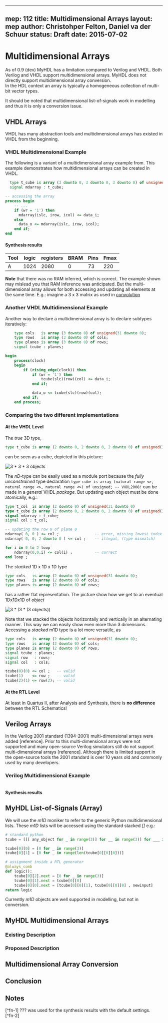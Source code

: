 
---
mep: 112
title: Multidimensional Arrays
layout: mep 
author: Christohper Felton, Daniel va der Schuur
status: Draft
date: 2015-07-02
---

Multidimensional Arrays
========================

As of 0.9 (dev) MyHDL has a limitation compared to Verilog and 
VHDL.  Both Verilog and VHDL support multidimensional arrays.
MyHDL does not directly support multidimensional array conversion.  
In the HDL context an array is typically a homogeneous collection
of multi-bit vector types.

<!-- 
  need some term definition on vectors and arrays, and introduction
  and links to the list-of-signal (LoS) documentation.
-->

It should be noted that multidimensional list-of-signals work in 
modelling  and thus it is only a conversion issue.

VHDL Arrays
-----------
VHDL has many abstraction tools and multidimensional arrays has
existed in VHDL from the beginning.

### VHDL Multidimensional Example
The following is a variant of a multidimensional array example
from.  This example demonstrates how multidimensional arrays 
can be created in VHDL. 
    
```vhdl
  type t_cube is array (3 downto 0, 3 downto 0, 3 downto 0) of unsigned(31 downto 0);
  signal mdarray : t_cube;  

-- accessing the array
process begin
    -- ...
    if (wr = '1') then
      mdarray(islc, irow, icol) <= data_i;
    else
      data_o <= mdarray(islc, irow, icol);
    end if; 
end
```

#### Synthesis results

| Tool |logic |registers |BRAM |Pins |Fmax|
| ---- |----- |--------- |---- |---- |----|
| A    |1024  |2080      |0    |73   |220 |

**Note** that there was no RAM inferred, which is correct. The example shown may mislead you that RAM inference was anticipated.
But the multi-dimensional array allows for both accessing and updating all elements at the same time. E.g.: imagine a 3 x 3 matrix as used in [convolution](http://docs.gimp.org/en/plug-in-convmatrix.html)


### Another VHDL Multidimensional Example
Another way to declare a multidimensional array is to declare subtypes iteratively:
```VHDL
	type cols   is array (3 downto 0) of unsigned(31 downto 0);
	type rows   is array (3 downto 0) of cols;
	type planes is array (3 downto 0) of rows;
	signal tcube : planes;

begin
	process(clock)
	begin
		if (rising_edge(clock)) then
			if (wr = '1') then
				tcube(slc)(row)(col) <= data_i;
			end if;

			data_o <= tcube(slc)(row)(col);
		end if;
	end process;
```
###  Comparing the two different implementations
#### At the VHDL Level
The _true_ 3D type,
```VHDL
type t_cube is array (2 downto 0, 2 downto 0, 2 downto 0) of unsigned(31 downto 0)
``` 
can be seen as a cube, depicted in this picture:   

![3 * 3 * 3 objects](./cube-matrix-cropped.png)

The _nD_-type can be easily used as a module port because the _fully unconstrained_ type declaration ```type cube is array (natural range <>, natural range <>, natural range <>) of unsigned; -- VHDL2008!```
can be made in a _general_ VHDL _package_. 
But updating each object must be done atomically, e.g.:
```VHDL
type t_col  is array (2 downto 0) of unsigned(31 downto 0)
type t_cube is array (2 downto 0, 2 downto 0, 2 downto 0) of unsigned(31 downto 0)
signal ndarray : t_cube;
signal col : t_col;

-- updating the row 0 of plane 0
ndarray( 0, 0 ) <= col ; 				-- error, missing lowest index for ndarray
ndarray( 0, 0, 2 downto 0 ) <= col ; 	-- illegal, (type mismatch)

for i in 0 to 2 loop
	ndarray(0,0,i) <= col(i) ; 			-- correct
end loop ;
```
    

The _stacked_ 1D x 1D x 1D type 
```VHDL
type cols   is array (2 downto 0) of unsigned(31 downto 0);
type rows   is array (2 downto 0) of cols;
type planes is array (2 downto 0) of rows;
```
has a rather flat representation.  The picture show how we get to an eventual 1Dx1Dx1D of _object_

![3 * (3 * (3 objects))](./expanded-stacked_1D-hor.png)

Note that we stacked the objects horizontally and vertically in an alternating manner. This way we can easily show even more than 3 dimensions.  
Accessing a _stacked_ m1D type is a lot more versatile, as
```VHDL
type cols   is array (2 downto 0) of unsigned(31 downto 0);
type rows   is array (2 downto 0) of cols;
type planes is array (2 downto 0) of rows;
signal tcube : planes;
signal row   : rows;
signal col   : cols;

tcube(0)(0) <= col ;   -- valid
tcube(1)    <= row ;   -- valid
tcube(2)(1) <= row(2); -- valid
```

#### At the RTL Level
At least in Quartus II, after Analysis and Synthesis, there is **no difference** between the RTL Schematics!  


Verilog Arrays
--------------
In the Verilog 2001 standard (1394-2001) multi-dimensional arrays
were added [reference].  Prior to this multi-dimensional arrays 
were not supported and many open-source Verilog simulators still
do not support multi-dimensional arrays [reference].  Although there
is limited support in the open-source tools the 2001 standard is 
over 10 years old and commonly used by many developers.

### Verilog Multidimensional Example

```verilog
```

#### Synthesis results

<!-- include synthesis results for vhdl and verilog -->

MyHDL List-of-Signals (Array)
-----------------------------

We will use the _m1D_ moniker to refer to the generic Python multidimensional lists.
These _m1D_ lists will be accessed using the standard stacked _[]_
e.g.:
```python
# standard python
tcube = [[[ any_object for _ in range(3)] for __ in range(3)] for ___ in range(3)]

tcube[0][0] = [0 for _ in range(3)]
tcube[0][1] = [0 for _ in range(len(tcube[0][0][0]))]

# assignment inside a RTL generator
@always_comb
def logic():
	tcube[0][2].next = [0 for _ in range(3)]
	tcube[0][1].next = tcube[0][0]
	tcube[0][0].next = [tcube[0][0][1], tcube[0][0][0] , newinput]  
return logic
``` 
Currently _m1D_ objects are well supported in modelling, but not in conversion.

MyHDL Multidimensional Arrays
-----------------------------

### Existing Description
<!-- review existing options and limitations
nd-arrays can be used in modelling, but not conversion
-->

### Proposed Description

<!-- list-of-list-of-signals convertible 
describe how the nD-arrays are built and the expected 
conversion results.
-->


Multidimensional Array Conversion
---------------------------------
<!-- all the gruesome details about conversion and target types -->


Conclusion
----------


Notes
-----
[^fn-1] ??? was used for the synthesis results with the default settings.  
[^fn-2] 
